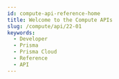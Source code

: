 ```yaml
---
id: compute-api-reference-home
title: Welcome to the Compute APIs
slug: /compute/api/22-01
keywords:
  - Developer
  - Prisma
  - Prisma Cloud
  - Reference
  - API
---
```

